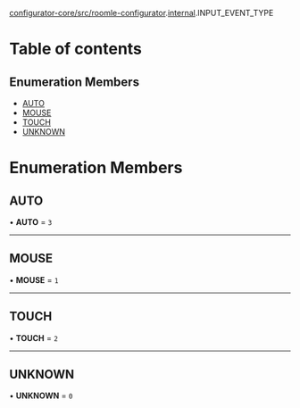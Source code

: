 [configurator-core/src/roomle-configurator](../modules/configurator_core_src_roomle_configurator.md).[internal](../modules/configurator_core_src_roomle_configurator._internal_.md).INPUT_EVENT_TYPE

# Table of contents

## Enumeration Members

- [AUTO](configurator_core_src_roomle_configurator._internal_.INPUT_EVENT_TYPE.md#auto)
- [MOUSE](configurator_core_src_roomle_configurator._internal_.INPUT_EVENT_TYPE.md#mouse)
- [TOUCH](configurator_core_src_roomle_configurator._internal_.INPUT_EVENT_TYPE.md#touch)
- [UNKNOWN](configurator_core_src_roomle_configurator._internal_.INPUT_EVENT_TYPE.md#unknown)

# Enumeration Members

## AUTO

• **AUTO** = ``3``

___

## MOUSE

• **MOUSE** = ``1``

___

## TOUCH

• **TOUCH** = ``2``

___

## UNKNOWN

• **UNKNOWN** = ``0``
